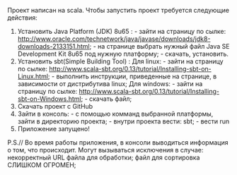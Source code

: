 Проект написан на scala. 
Чтобы запустить проект требуется следующие действия:
  1) Установить Java Platform (JDK) 8u65 :
    - зайти на страницу по сылке: http://www.oracle.com/technetwork/java/javase/downloads/jdk8-downloads-2133151.html;
    - на странице выбрать нужный файл Java SE Development Kit 8u65 под нужную платформу;
    - cкачать, установить.
  2) Установить sbt(Simple Building Tool) : 
       Для linux:
         - зайти на страницу по сылке: http://www.scala-sbt.org/0.13/tutorial/Installing-sbt-on-Linux.html;
         - выполнить инструкции, приведенные на странице, в зависимости от дистрибутива linux;
       Для windows:
         - зайти на страницу по сылке: http://www.scala-sbt.org/0.13/tutorial/Installing-sbt-on-Windows.html;
         - скачать файл;
  3) Скачать проект с GitHub
  4) Зайти в консоль:
    - с помощью комманд выбранной платформы, зайти в директорию проекта;
    - внутри проекта вести: sbt;
    - вести run
  5) Приложение запущено!
  
  P.S.// Во время работы приложения, в консоли выводиться информация о том, что происходит. Могут вызываться исключения
  в случае:  некорректный URL файла для обработки;
             файл для сортировка СЛИШКОМ ОГРОМЕН;
             
